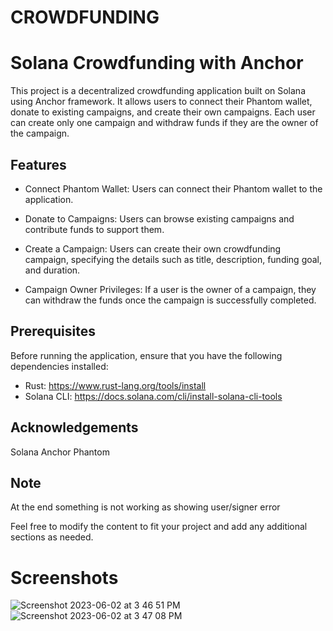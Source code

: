 # CROWDFUNDING
# Solana Crowdfunding with Anchor

This project is a decentralized crowdfunding application built on Solana using Anchor framework. It allows users to connect their Phantom wallet, donate to existing campaigns, and create their own campaigns. Each user can create only one campaign and withdraw funds if they are the owner of the campaign.

## Features

- Connect Phantom Wallet: Users can connect their Phantom wallet to the application.

- Donate to Campaigns: Users can browse existing campaigns and contribute funds to support them.

- Create a Campaign: Users can create their own crowdfunding campaign, specifying the details such as title, description, funding goal, and duration.

- Campaign Owner Privileges: If a user is the owner of a campaign, they can withdraw the funds once the campaign is successfully completed.

## Prerequisites

Before running the application, ensure that you have the following dependencies installed:

- Rust: https://www.rust-lang.org/tools/install
- Solana CLI: https://docs.solana.com/cli/install-solana-cli-tools



## Acknowledgements
Solana
Anchor
Phantom


## Note
At the end something is not working as showing user/signer error

Feel free to modify the content to fit your project and add any additional sections as needed.

# Screenshots
![Screenshot 2023-06-02 at 3 46 51 PM](https://github.com/Hrithik200/crowdfunding/assets/64530006/6301cae1-f8d5-4c58-9961-71f628dd6f57)![Screenshot 2023-06-02 at 3 47 08 PM](https://github.com/Hrithik200/crowdfunding/assets/64530006/24478e62-e182-4ddb-ab23-eeecabda07b5)


